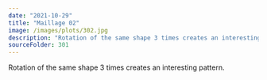 ```yaml
---
date: "2021-10-29"
title: "Maillage 02"
image: /images/plots/302.jpg
description: "Rotation of the same shape 3 times creates an interesting pattern."
sourceFolder: 301
---
```


Rotation of the same shape 3 times creates an interesting pattern.
